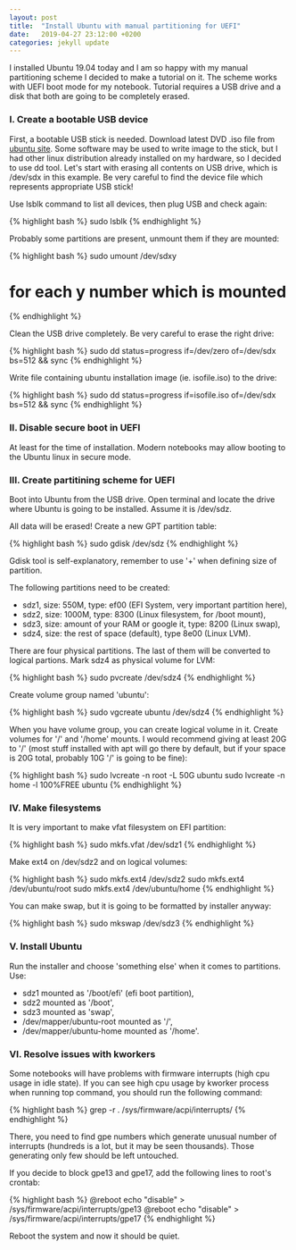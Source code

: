 ```yaml
---
layout: post
title:  "Install Ubuntu with manual partitioning for UEFI"
date:   2019-04-27 23:12:00 +0200
categories: jekyll update
---
```

I installed Ubuntu 19.04 today and I am so happy with my manual partitioning scheme I decided to make a tutorial on it. The scheme works with UEFI boot mode for my notebook. Tutorial requires a USB drive and a disk that both are going to be completely erased.

### I. Create a bootable USB device

First, a bootable USB stick is needed. Download latest DVD .iso file from [ubuntu site][ubuntu-site]. Some software may be used to write image to the stick, but I had other linux distribution already installed on my hardware, so I decided to use dd tool. Let's start with erasing all contents on USB drive, which is /dev/sdx in this example. Be very careful to find the device file which represents appropriate USB stick!

Use lsblk command to list all devices, then plug USB and check again:

{% highlight bash %}
sudo lsblk
{% endhighlight %}

Probably some partitions are present, unmount them if they are mounted:

{% highlight bash %}
sudo umount /dev/sdxy
# for each y number which is mounted
{% endhighlight %}

Clean the USB drive completely. Be very careful to erase the right drive:

{% highlight bash %}
sudo dd status=progress if=/dev/zero of=/dev/sdx bs=512 && sync
{% endhighlight %}

Write file containing ubuntu installation image (ie. isofile.iso) to the drive:

{% highlight bash %}
sudo dd status=progress if=isofile.iso of=/dev/sdx bs=512 && sync
{% endhighlight %}

### II. Disable secure boot in UEFI

At least for the time of installation. Modern notebooks may allow booting to the Ubuntu linux in secure mode.

### III. Create partitining scheme for UEFI

Boot into Ubuntu from the USB drive. Open terminal and locate the drive where Ubuntu is going to be installed. Assume it is /dev/sdz.

All data will be erased! Create a new GPT partition table:

{% highlight bash %}
sudo gdisk /dev/sdz
{% endhighlight %}

Gdisk tool is self-explanatory, remember to use '+' when defining size of partition.

The following partitions need to be created:
- sdz1, size: 550M, type: ef00 (EFI System, very important partition here),
- sdz2, size: 1000M, type: 8300 (Linux filesystem, for /boot mount),
- sdz3, size: amount of your RAM or google it, type: 8200 (Linux swap),
- sdz4, size: the rest of space (default), type 8e00 (Linux LVM).

There are four physical partitions. The last of them will be converted to logical partions. Mark sdz4 as physical volume for LVM:

{% highlight bash %}
sudo pvcreate /dev/sdz4
{% endhighlight %}

Create volume group named 'ubuntu':

{% highlight bash %}
sudo vgcreate ubuntu /dev/sdz4
{% endhighlight %}

When you have volume group, you can create logical volume in it. Create volumes for '/' and '/home' mounts. I would recommend giving at least 20G to '/' (most stuff installed with apt will go there by default, but if your space is 20G total, probably 10G '/' is going to be fine):

{% highlight bash %}
sudo lvcreate -n root -L 50G ubuntu
sudo lvcreate -n home -l 100%FREE ubuntu
{% endhighlight %}

### IV. Make filesystems

It is very important to make vfat filesystem on EFI partition:

{% highlight bash %}
sudo mkfs.vfat /dev/sdz1
{% endhighlight %}

Make ext4 on /dev/sdz2 and on logical volumes:

{% highlight bash %}
sudo mkfs.ext4 /dev/sdz2
sudo mkfs.ext4 /dev/ubuntu/root
sudo mkfs.ext4 /dev/ubuntu/home
{% endhighlight %}

You can make swap, but it is going to be formatted by installer anyway:

{% highlight bash %}
sudo mkswap /dev/sdz3
{% endhighlight %}

### V. Install Ubuntu

Run the installer and choose 'something else' when it comes to partitions. Use:
- sdz1 mounted as '/boot/efi' (efi boot partition),
- sdz2 mounted as '/boot',
- sdz3 mounted as 'swap',
- /dev/mapper/ubuntu-root mounted as '/',
- /dev/mapper/ubuntu-home mounted as '/home'.

### VI. Resolve issues with kworkers

Some notebooks will have problems with firmware interrupts (high cpu usage in idle state). If you can see high cpu usage by kworker process when running top command, you should run the following command:

{% highlight bash %}
grep -r . /sys/firmware/acpi/interrupts/
{% endhighlight %}

There, you need to find gpe numbers which generate unusual number of interrupts (hundreds is a lot, but it may be seen thousands). Those generating only few should be left untouched.

If you decide to block gpe13 and gpe17, add the following lines to root's crontab:

{% highlight bash %}
@reboot echo "disable" > /sys/firmware/acpi/interrupts/gpe13
@reboot echo "disable" > /sys/firmware/acpi/interrupts/gpe17
{% endhighlight %}

Reboot the system and now it should be quiet.

[ubuntu-site]: https://www.ubuntu.com/
